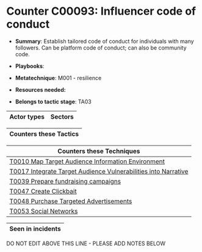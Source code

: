# Counter C00093: Influencer code of conduct

* **Summary**: Establish tailored code of conduct for individuals with many followers.  Can be platform code of conduct; can also be community code.

* **Playbooks**: 

* **Metatechnique**: M001 - resilience

* **Resources needed:** 

* **Belongs to tactic stage**: TA03


| Actor types | Sectors |
| ----------- | ------- |



| Counters these Tactics |
| ---------------------- |



| Counters these Techniques |
| ------------------------- |
| [T0010 Map Target Audience Information Environment](../generated_pages/techniques/T0010.md) |
| [T0017 Integrate Target Audience Vulnerabilities into Narrative](../generated_pages/techniques/T0017.md) |
| [T0039 Prepare fundraising campaigns](../generated_pages/techniques/T0039.md) |
| [T0047 Create Clickbait](../generated_pages/techniques/T0047.md) |
| [T0048 Purchase Targeted Advertisements](../generated_pages/techniques/T0048.md) |
| [T0053  Social Networks](../generated_pages/techniques/T0053.md) |



| Seen in incidents |
| ----------------- |


DO NOT EDIT ABOVE THIS LINE - PLEASE ADD NOTES BELOW